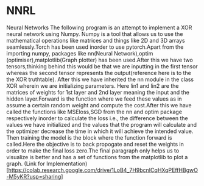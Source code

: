 # NNRL
Neural Networks 
The following program is an attempt to implement a XOR neural network using Numpy.
Numpy is a tool that allows us to use the mathematical operations like matrices and things 
like 2D and 3D arrays seamlessly.Torch has been used inorder to use pytorch.Apart from the
importing numpy, packages like nn(Neural Network),optim (optimiser),matplotlib(Graph plotter)
has been used.After this we have two tensors,thinking behind this would be that we are inputting
in the first tensor whereas the second tensor represents the output(reference here is to the the
XOR truthtable). After this we have inherited the nn module in the class XOR wherein we are 
initializing parameters. Here lin1 and lin2 are the matrices of weights for 1st layer and 2nd layer meaning
the input and the hidden layer.Forward is the function where we feed these values as in assume a certain random 
weight and compute the cost.After this we have called the functions like MSEloss,SGD from the nn and optim package
respectively inorder to calculate the loss i.e., the difference between the values we have initialized and the values 
that the program will calculate and the optimizer decrease the time in which it will achieve the intended value.
Then training the model is the block where the function forward is called.Here the objective is to back propogate
and reset the weights in order to make the final loss zero.The final paragraph only helps us to visualize is better 
and has a set of functions from the matplotlib to plot a graph.
(Link for Implementation)[https://colab.research.google.com/drive/1LoB4_7H9bcnICqHXqPEffHBgwO-M5yKR?usp=sharing] 
